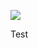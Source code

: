 [![](https://travis-ci.org/stelfrich/scijava-ci-deploy-test.svg?branch=master)](https://travis-ci.org/stelfrich/scijava-ci-deploy-test)

Test
